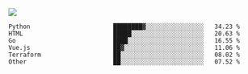 ![](https://github-profile-summary-cards.vercel.app/api/cards/profile-details?username=igtm&theme=dracula)
<!--START_SECTION:waka-->

```text
Python                       ████████▓░░░░░░░░░░░░░░░░   34.23 %
HTML                         █████░░░░░░░░░░░░░░░░░░░░   20.63 %
Go                           ████░░░░░░░░░░░░░░░░░░░░░   16.55 %
Vue.js                       ██▓░░░░░░░░░░░░░░░░░░░░░░   11.06 %
Terraform                    ██░░░░░░░░░░░░░░░░░░░░░░░   08.02 %
Other                        ██░░░░░░░░░░░░░░░░░░░░░░░   07.52 %
```

<!--END_SECTION:waka-->
